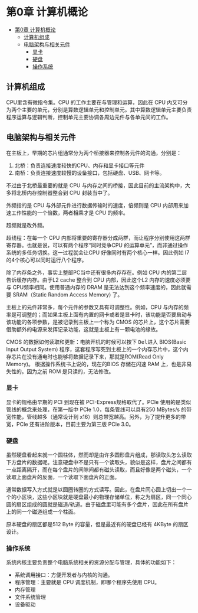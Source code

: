 # 第0章 计算机概论

<!-- TOC -->

- [第0章 计算机概论](#第0章-计算机概论)
  - [计算机组成](#计算机组成)
  - [电脑架构与相关元件](#电脑架构与相关元件)
    - [显卡](#显卡)
    - [硬盘](#硬盘)
    - [操作系统](#操作系统)

<!-- /TOC -->

## 计算机组成

CPU里含有微指令集。CPU 的工作主要在与管理和运算，因此在 CPU 内又可分为两个主要的单元，分别是算数逻辑单元和控制单元。其中算数逻辑单元主要负责程序运算与逻辑判断，控制单元主要协调各周边元件与各单元间的工作。    

## 电脑架构与相关元件

在主板上，早期的芯片组通常分为两个桥接器来控制各元件的沟通，分别是：   
1. 北桥：负责连接速度较快的CPU、内存和显卡接口等元件
2. 南桥：负责连接速度较慢的设备接口，包括硬盘、USB、网卡等。    

不过由于北桥最重要的就是 CPU 与内存之间的桥接，因此目前的主流架构中，大多将北桥内存控制器整合到 CPU 封装当中了。    

外频指的是 CPU 与外部元件进行数据传输时的速度，倍频则是 CPU 内部用来加速工作性能的一个倍数，两者相乘才是 CPU 的频率。    

超频就是改外频。    

超线程：在每一个 CPU 内部将重要的寄存器分成两群，而让程序分别使用这两群寄存器。也就是说，可以有两个程序“同时竞争CPU 的运算单元”，而非通过操作系统的多任务切换。这一过程就会让CPU 好像同时有两个核心一样。因此例如 I7 的4个核心可以同时运行八个程序。    

除了内存条之外，事实上整部PC当中还有很多内存存在。例如 CPU 内的第二层告诉缓存内存。由于L2 cache 整合到 CPU 内部，因此这个L2 内存的速度必须要与 CPU频率相同。使用普通内存的 DRAM 是无法达到这个频率速度的，因此就需要 SRAM（Static Random Access Memory) 了。    

主板上的元件非常多，每个元件的参数又具有可调整性。例如，CPU 与内存的频率是可调整的；而如果主板上面有内置的网卡或者是显卡时，该功能是否要启动与该功能的各项参数，是被记录到主板上一个称为 CMOS 的芯片上，这个芯片需要借助额外的电源来发挥记录功能，这就是主板上有一颗电池的缘故。    

CMOS 的数据如何读取和更新：电脑开机的时候可以按下 <kbd>Del</kbd>进入 BIOS(Basic Input Output System) 程序，这套程序写死到主板上的一个内存芯片中，这个内存芯片在没有通电时也能够将数据记录下来，那就是ROM(Read Only Memory)。
根据操作系统书上说的，现在的BIOS 存储在闪速 RAM 上，也是非易失性的。因为之前 ROM 是只读的，无法修改。     

### 显卡

显卡的规格由早期的 PCI 到现在被 PCI-Express规格取代了。PCIe 使用的是类似管线的概念来处理，在第一版中 PCIe 1.0，每条管线可以具有250 MBytes/s 的带宽性能，管线越多（通常设计到 x16）则总带宽越高。另外，为了提升更多的带宽，PCIe 还有进阶版本，目前主要为第三版 PCIe 3.0。   

### 硬盘

虽然硬盘看起来就一个圆柱体，然而却是由许多圆形盘片组成，那读取头怎么读取下方盘片的数据呢。注意硬盘中不是只有一个读取头，貌似是这样，盘片之间都有一点距离隔开，而在每个盘片的间隙间都有磁头读取，而且好像是两个磁头，一个读取上面盘片的反面，一个读取下面盘片的正面。    

通常数据写入方式就是以圆圈转圈的方式读写。因此，在盘片同心圆上切出一个一个的小区块，这些小区块就是硬盘最小的物理存储单位，称之为扇区，同一个同心圆的扇区组成的圆就是磁道/轨道。由于磁盘里可能有多个盘片，因此在所有盘片上的同一个磁道组成一个柱面。     

原本硬盘的扇区都是512 Byte 的容量，但是最近有的硬盘已经有 4KByte 的扇区设计。    

### 操作系统

系统内核主要负责整个电脑系统相关的资源分配与管理，具体的功能如下：    

+ 系统调用接口：方便开发者与内核的沟通。
+ 程序管理：主要就是 CPU 调度机制，即哪个程序先使用 CPU。
+ 内存管理
+ 文件系统管理
+ 设备驱动